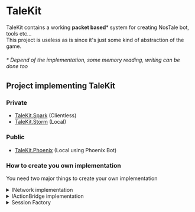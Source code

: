 # TaleKit

TaleKit contains a working **packet based*** system for creating NosTale bot, tools etc...  
This project is useless as is since it's just some kind of abstraction of the game.
###### * Depend of the implementation, some memory reading, writing can be done too
## Project implementing TaleKit

### Private
- [TaleKit.Spark](https://github.com/TaleFactory/TaleKit.Spark) (Clientless)
- [TaleKit.Storm](https://github.com/TaleFactory/TaleKit.Storm) (Local)

### Public
- [TaleKit.Phoenix](https://github.com/TaleFactory/TaleKit.Phoenix) (Local using Phoenix Bot)

### How to create you own implementation
You need two major things to create your own implementation

<details>
  <summary>INetwork implementation</summary>
  
```csharp
public class SampleNetwork : INetwork
{
    public event Action<string>? PacketSend;
    public event Action<string>? PacketReceived;
    public event Action? Disconnected;
    
    public void SendPacket(string packet)
    {
        throw new NotImplementedException();
    }

    public void RecvPacket(string packet)
    {
        throw new NotImplementedException();
    }

    public void Disconnect()
    {
        throw new NotImplementedException();
    }
}
```
</details>

<details>
  <summary>IActionBridge implementation</summary>
  
```csharp
public class SampleBridge : IActionBridge
{
    public Session? Session { get; set; }
    
    public void Walk(Position position, int speed)
    {
        throw new NotImplementedException();
    }

    public void Attack(LivingEntity entity)
    {
        throw new NotImplementedException();
    }

    public void Attack(LivingEntity entity, Skill skill)
    {
        throw new NotImplementedException();
    }

    public void PickUp(Drop drop)
    {
        throw new NotImplementedException();
    }
}
```
</details>

<details>
  <summary>Session Factory</summary>
  
```csharp
public static class SampleFactory
{
    public static Session CreateSession()
    {
        // Connect to remote server with clientless, bind to local method to capture packets etc ...

        var network = new SampleNetwork();
        var bridge = new SampleBridge();

        return TaleKitFactory.CreateSession(new SessionConfiguration
        {
            Network = network,
            ActionBridge = bridge
        });
    }
}
```
</details>


